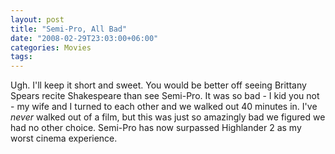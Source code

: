 ```yaml
---
layout: post
title: "Semi-Pro, All Bad"
date: "2008-02-29T23:03:00+06:00"
categories: Movies 
tags: 
---
```


Ugh. I'll keep it short and sweet. You would be better off seeing Brittany Spears recite Shakespeare than see Semi-Pro. It was so bad - I kid you not - my wife and I turned to each other and we walked out 40 minutes in. I've <i>never</i> walked out of a film, but this was just so amazingly bad we figured we had no other choice. Semi-Pro has now surpassed Highlander 2 as my worst cinema experience.
